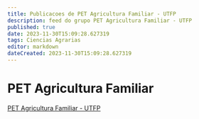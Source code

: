 ```yaml
---
title: Publicacoes de PET Agricultura Familiar - UTFP 
description: feed do grupo PET Agricultura Familiar - UTFP
published: true
date: 2023-11-30T15:09:28.627319
tags: Ciencias Agrarias
editor: markdown
dateCreated: 2023-11-30T15:09:28.627319
---
```


# PET Agricultura Familiar
[PET Agricultura Familiar - UTFP](/grupo/43PETAgriculturaFamiliarUTFP.md)